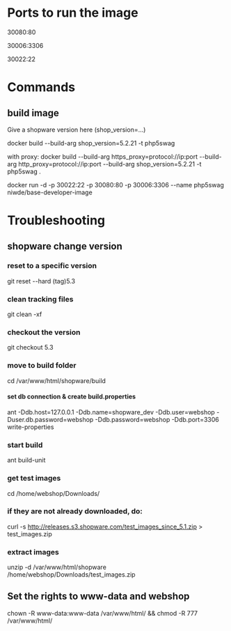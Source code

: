# Ports to run the image
30080:80

30006:3306

30022:22

# Commands

## build image
Give a shopware version here (shop_version=...)

docker build --build-arg shop_version=5.2.21 -t php5swag 

with proxy:
docker build --build-arg https_proxy=protocol://ip:port --build-arg http_proxy=protocol://ip:port --build-arg shop_version=5.2.21 -t php5swag .

docker run -d -p 30022:22 -p 30080:80 -p 30006:3306 --name php5swag niwde/base-developer-image

# Troubleshooting

## shopware change version

### reset to a specific version
git reset --hard (tag)5.3
### clean tracking files
git clean -xf
### checkout the version
git checkout 5.3
### move to build folder
cd /var/www/html/shopware/build
#### set db connection & create build.properties
ant -Ddb.host=127.0.0.1 -Ddb.name=shopware_dev -Ddb.user=webshop -Duser.db.password=webshop -Ddb.password=webshop -Ddb.port=3306 write-properties
### start build
ant build-unit
### get test images
cd /home/webshop/Downloads/
### if they are not already downloaded, do:
curl -s http://releases.s3.shopware.com/test_images_since_5.1.zip > test_images.zip
### extract images
unzip -d /var/www/html/shopware /home/webshop/Downloads/test_images.zip

## Set the rights to www-data and webshop
chown -R www-data:www-data /var/www/html/ && chmod -R 777 /var/www/html/
